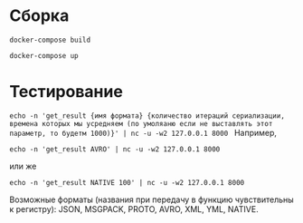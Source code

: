 # Cборка

`docker-compose build
`

`docker-compose up
`


# Тестирование

`echo -n 'get_result {имя формата} {количество итераций сериализации, времена которых мы усредняем (по умоляаню если не выставлять этот параметр, то будетм 1000)}' | nc -u -w2 127.0.0.1 8000
`
Например, 

`echo -n 'get_result AVRO' | nc -u -w2 127.0.0.1 8000`

или же


`echo -n 'get_result NATIVE 100' | nc -u -w2 127.0.0.1 8000`


Возможные форматы (названия при передачу в функцию чувствительны к регистру): JSON, MSGPACK, PROTO, AVRO, XML, YML, NATIVE.
